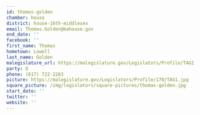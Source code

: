 ```yaml
---
id: thomas-golden
chamber: house
district: house-16th-middlesex
email: Thomas.Golden@mahouse.gov
end_date: ''
facebook: ''
first_name: Thomas
hometown: Lowell
last_name: Golden
malegislature_url: https://malegislature.gov/Legislators/Profile/TAG1
party: D
phone: (617) 722-2263
picture: https://malegislature.gov/Legislators/Profile/170/TAG1.jpg
square_picture: /img/legislators/square-pictures/thomas-golden.jpg
start_date: ''
twitter: ''
website: ''
---
```

